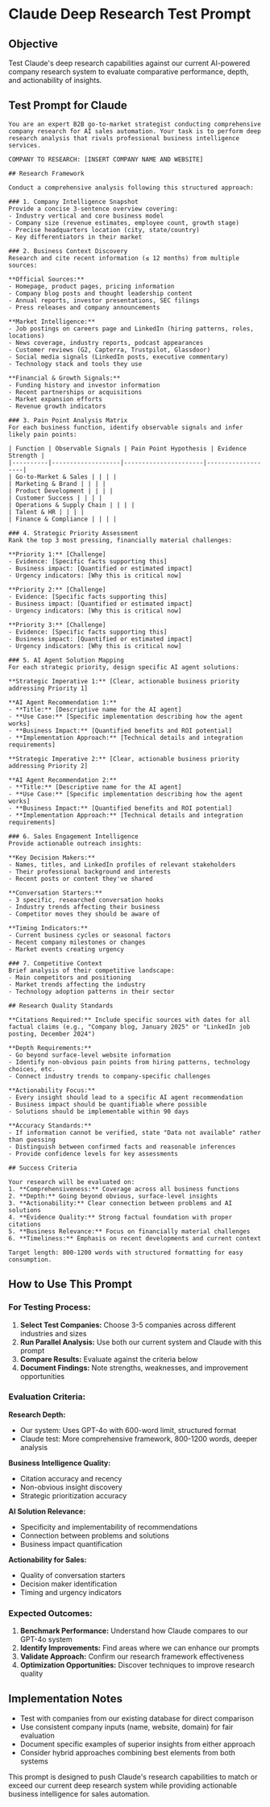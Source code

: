 # Claude Deep Research Test Prompt

## Objective
Test Claude's deep research capabilities against our current AI-powered company research system to evaluate comparative performance, depth, and actionability of insights.

## Test Prompt for Claude

```
You are an expert B2B go-to-market strategist conducting comprehensive company research for AI sales automation. Your task is to perform deep research analysis that rivals professional business intelligence services.

COMPANY TO RESEARCH: [INSERT COMPANY NAME AND WEBSITE]

## Research Framework

Conduct a comprehensive analysis following this structured approach:

### 1. Company Intelligence Snapshot
Provide a concise 3-sentence overview covering:
- Industry vertical and core business model
- Company size (revenue estimates, employee count, growth stage)
- Precise headquarters location (city, state/country)
- Key differentiators in their market

### 2. Business Context Discovery
Research and cite recent information (≤ 12 months) from multiple sources:

**Official Sources:**
- Homepage, product pages, pricing information
- Company blog posts and thought leadership content
- Annual reports, investor presentations, SEC filings
- Press releases and company announcements

**Market Intelligence:**
- Job postings on careers page and LinkedIn (hiring patterns, roles, locations)
- News coverage, industry reports, podcast appearances
- Customer reviews (G2, Capterra, Trustpilot, Glassdoor)
- Social media signals (LinkedIn posts, executive commentary)
- Technology stack and tools they use

**Financial & Growth Signals:**
- Funding history and investor information
- Recent partnerships or acquisitions
- Market expansion efforts
- Revenue growth indicators

### 3. Pain Point Analysis Matrix
For each business function, identify observable signals and infer likely pain points:

| Function | Observable Signals | Pain Point Hypothesis | Evidence Strength |
|----------|-------------------|----------------------|-------------------|
| Go-to-Market & Sales | | | |
| Marketing & Brand | | | |
| Product Development | | | |
| Customer Success | | | |
| Operations & Supply Chain | | | |
| Talent & HR | | | |
| Finance & Compliance | | | |

### 4. Strategic Priority Assessment
Rank the top 3 most pressing, financially material challenges:

**Priority 1:** [Challenge]
- Evidence: [Specific facts supporting this]
- Business impact: [Quantified or estimated impact]
- Urgency indicators: [Why this is critical now]

**Priority 2:** [Challenge]
- Evidence: [Specific facts supporting this]
- Business impact: [Quantified or estimated impact] 
- Urgency indicators: [Why this is critical now]

**Priority 3:** [Challenge]
- Evidence: [Specific facts supporting this]
- Business impact: [Quantified or estimated impact]
- Urgency indicators: [Why this is critical now]

### 5. AI Agent Solution Mapping
For each strategic priority, design specific AI agent solutions:

**Strategic Imperative 1:** [Clear, actionable business priority addressing Priority 1]

**AI Agent Recommendation 1:**
- **Title:** [Descriptive name for the AI agent]
- **Use Case:** [Specific implementation describing how the agent works]
- **Business Impact:** [Quantified benefits and ROI potential]
- **Implementation Approach:** [Technical details and integration requirements]

**Strategic Imperative 2:** [Clear, actionable business priority addressing Priority 2]

**AI Agent Recommendation 2:**
- **Title:** [Descriptive name for the AI agent]
- **Use Case:** [Specific implementation describing how the agent works]
- **Business Impact:** [Quantified benefits and ROI potential]
- **Implementation Approach:** [Technical details and integration requirements]

### 6. Sales Engagement Intelligence
Provide actionable outreach insights:

**Key Decision Makers:**
- Names, titles, and LinkedIn profiles of relevant stakeholders
- Their professional background and interests
- Recent posts or content they've shared

**Conversation Starters:**
- 3 specific, researched conversation hooks
- Industry trends affecting their business
- Competitor moves they should be aware of

**Timing Indicators:**
- Current business cycles or seasonal factors
- Recent company milestones or changes
- Market events creating urgency

### 7. Competitive Context
Brief analysis of their competitive landscape:
- Main competitors and positioning
- Market trends affecting the industry
- Technology adoption patterns in their sector

## Research Quality Standards

**Citations Required:** Include specific sources with dates for all factual claims (e.g., "Company blog, January 2025" or "LinkedIn job posting, December 2024")

**Depth Requirements:**
- Go beyond surface-level website information
- Identify non-obvious pain points from hiring patterns, technology choices, etc.
- Connect industry trends to company-specific challenges

**Actionability Focus:**
- Every insight should lead to a specific AI agent recommendation
- Business impact should be quantifiable where possible
- Solutions should be implementable within 90 days

**Accuracy Standards:**
- If information cannot be verified, state "Data not available" rather than guessing
- Distinguish between confirmed facts and reasonable inferences
- Provide confidence levels for key assessments

## Success Criteria

Your research will be evaluated on:
1. **Comprehensiveness:** Coverage across all business functions
2. **Depth:** Going beyond obvious, surface-level insights  
3. **Actionability:** Clear connection between problems and AI solutions
4. **Evidence Quality:** Strong factual foundation with proper citations
5. **Business Relevance:** Focus on financially material challenges
6. **Timeliness:** Emphasis on recent developments and current context

Target length: 800-1200 words with structured formatting for easy consumption.
```

## How to Use This Prompt

### For Testing Process:
1. **Select Test Companies:** Choose 3-5 companies across different industries and sizes
2. **Run Parallel Analysis:** Use both our current system and Claude with this prompt
3. **Compare Results:** Evaluate against the criteria below
4. **Document Findings:** Note strengths, weaknesses, and improvement opportunities

### Evaluation Criteria:

**Research Depth:**
- Our system: Uses GPT-4o with 600-word limit, structured format
- Claude test: More comprehensive framework, 800-1200 words, deeper analysis

**Business Intelligence Quality:**
- Citation accuracy and recency
- Non-obvious insight discovery
- Strategic prioritization accuracy

**AI Solution Relevance:**
- Specificity and implementability of recommendations
- Connection between problems and solutions
- Business impact quantification

**Actionability for Sales:**
- Quality of conversation starters
- Decision maker identification
- Timing and urgency indicators

### Expected Outcomes:
1. **Benchmark Performance:** Understand how Claude compares to our GPT-4o system
2. **Identify Improvements:** Find areas where we can enhance our prompts
3. **Validate Approach:** Confirm our research framework effectiveness
4. **Optimization Opportunities:** Discover techniques to improve research quality

## Implementation Notes

- Test with companies from our existing database for direct comparison
- Use consistent company inputs (name, website, domain) for fair evaluation
- Document specific examples of superior insights from either approach
- Consider hybrid approaches combining best elements from both systems

This prompt is designed to push Claude's research capabilities to match or exceed our current deep research system while providing actionable business intelligence for sales automation.